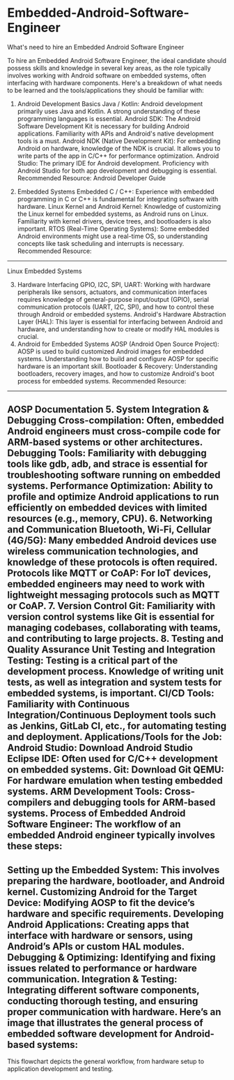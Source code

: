 # Embedded-Android-Software-Engineer
What's need to hire an Embedded Android Software Engineer 


To hire an Embedded Android Software Engineer, the ideal candidate should possess skills and knowledge in several key areas, as the role typically involves working with Android software on embedded systems, often interfacing with hardware components. Here's a breakdown of what needs to be learned and the tools/applications they should be familiar with:


1. Android Development Basics
Java / Kotlin: Android development primarily uses Java and Kotlin. A strong understanding of these programming languages is essential.
Android SDK: The Android Software Development Kit is necessary for building Android applications. Familiarity with APIs and Android's native development tools is a must.
Android NDK (Native Development Kit): For embedding Android on hardware, knowledge of the NDK is crucial. It allows you to write parts of the app in C/C++ for performance optimization.
Android Studio: The primary IDE for Android development. Proficiency with Android Studio for both app development and debugging is essential.
Recommended Resource:
Android Developer Guide

2. Embedded Systems
Embedded C / C++: Experience with embedded programming in C or C++ is fundamental for integrating software with hardware.
Linux Kernel and Android Kernel: Knowledge of customizing the Linux kernel for embedded systems, as Android runs on Linux. Familiarity with kernel drivers, device trees, and bootloaders is also important.
RTOS (Real-Time Operating Systems): Some embedded Android environments might use a real-time OS, so understanding concepts like task scheduling and interrupts is necessary.
Recommended Resource:
------------------------------------------------------------------------------------------------------------------------------------------------------------------------------------------------------------------------
Linux Embedded Systems

3. Hardware Interfacing
GPIO, I2C, SPI, UART: Working with hardware peripherals like sensors, actuators, and communication interfaces requires knowledge of general-purpose input/output (GPIO), serial communication protocols (UART, I2C, SPI), and how to control these through Android or embedded systems.
Android's Hardware Abstraction Layer (HAL): This layer is essential for interfacing between Android and hardware, and understanding how to create or modify HAL modules is crucial.
4. Android for Embedded Systems
AOSP (Android Open Source Project): AOSP is used to build customized Android images for embedded systems. Understanding how to build and configure AOSP for specific hardware is an important skill.
Bootloader & Recovery: Understanding bootloaders, recovery images, and how to customize Android's boot process for embedded systems.
Recommended Resource:
------------------------------------------------------------------------------------------------------------------------------------------------------------------------------------------------------------------------
AOSP Documentation
5. System Integration & Debugging
Cross-compilation: Often, embedded Android engineers must cross-compile code for ARM-based systems or other architectures.
Debugging Tools: Familiarity with debugging tools like gdb, adb, and strace is essential for troubleshooting software running on embedded systems.
Performance Optimization: Ability to profile and optimize Android applications to run efficiently on embedded devices with limited resources (e.g., memory, CPU).
6. Networking and Communication
Bluetooth, Wi-Fi, Cellular (4G/5G): Many embedded Android devices use wireless communication technologies, and knowledge of these protocols is often required.
Protocols like MQTT or CoAP: For IoT devices, embedded engineers may need to work with lightweight messaging protocols such as MQTT or CoAP.
7. Version Control
Git: Familiarity with version control systems like Git is essential for managing codebases, collaborating with teams, and contributing to large projects.
8. Testing and Quality Assurance
Unit Testing and Integration Testing: Testing is a critical part of the development process. Knowledge of writing unit tests, as well as integration and system tests for embedded systems, is important.
CI/CD Tools: Familiarity with Continuous Integration/Continuous Deployment tools such as Jenkins, GitLab CI, etc., for automating testing and deployment.
Applications/Tools for the Job:
Android Studio: Download Android Studio
Eclipse IDE: Often used for C/C++ development on embedded systems.
Git: Download Git
QEMU: For hardware emulation when testing embedded systems.
ARM Development Tools: Cross-compilers and debugging tools for ARM-based systems.
Process of Embedded Android Software Engineer:
The workflow of an embedded Android engineer typically involves these steps:
------------------------------------------------------------------------------------------------------------------------------------------------------------------------------------------------------------------------
Setting up the Embedded System: This involves preparing the hardware, bootloader, and Android kernel.
Customizing Android for the Target Device: Modifying AOSP to fit the device’s hardware and specific requirements.
Developing Android Applications: Creating apps that interface with hardware or sensors, using Android’s APIs or custom HAL modules.
Debugging & Optimizing: Identifying and fixing issues related to performance or hardware communication.
Integration & Testing: Integrating different software components, conducting thorough testing, and ensuring proper communication with hardware.
Here’s an image that illustrates the general process of embedded software development for Android-based systems:
------------------------------------------------------------------------------------------------------------------------------------------------------------------------------------------------------------------------

This flowchart depicts the general workflow, from hardware setup to application development and testing.

